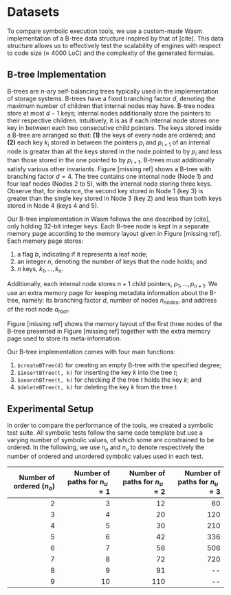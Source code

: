 # Datasets

To compare symbolic execution tools, we use a custom-made Wasm implementation
of a B-tree data structure inspired by that of [cite].
This data structure allows us to effectively test the scalability of engines
with respect to code size ($\approx$ 4000 LoC) and the complexity of the
generated formulas.

## B-tree Implementation

B-trees are $n$-ary self-balancing trees typically used in the implementation
of storage systems. B-trees have a fixed branching factor $d$, denoting the
maximum number of children that internal nodes may have.
B-tree nodes store at most $d{-}1$ keys; internal nodes additionally store
the pointers to their respective children. Intuitively, it is as if each
internal node stores one key in between each two consecutive child pointers.
The keys stored inside a B-tree are arranged so that: **(1)** the keys of
every node are ordered; and **(2)** each key $k_i$ stored in between the
pointers $p_i$ and $p_{i+1}$ of an internal node is greater than all the
keys stored in the node pointed to by $p_i$ and less than those stored in
the one pointed to by $p_{i+1}$. B-trees must additionally satisfy various
other invariants. Figure [missing ref] shows a B-tree with branching factor $d = 4$.
The tree contains one internal node (Node $1$) and four leaf nodes (Nodes $2$
to $5$), with the internal node storing three keys. Observe that, for instance,
the second key stored in Node 1 (key $3$) is greater than the single key
stored in Node 3 (key $2$) and less than both keys stored in Node 4 (keys $4$
and $5$).

Our B-tree implementation in Wasm follows the one described by [cite], only
holding 32-bit integer keys. Each B-tree node is kept in a separate memory
page according to the memory layout given in Figure [missing ref].
Each memory page stores:

1. a flag $b$, indicating if it represents a leaf node;
2. an integer $n$, denoting the number of keys that the node holds; and
3. $n$ keys,  $k_1, \dotsc, k_n$.

Additionally, each internal node stores $n{+}1$ child pointers, $p_1, \dotsc, p_{n{+}1}$.
We use an extra memory page for keeping metadata information about the B-tree,
namely: its branching factor $d$, number of nodes $n_\mathit{nodes}$, and
address of the root node $a_\mathit{root}$.

Figure [missing ref] shows the memory layout of the first three nodes of the
B-tree presented in Figure [missing ref] together with the extra memory page
used to store its meta-information.

Our B-tree implementation comes with four main functions:

1. `$createBTree(d)` for creating an empty B-tree with the specified degree;
2. `$insertBTree(t, k)` for inserting the key $k$ into the tree $t$;
3. `$searchBTree(t, k)` for checking if the tree $t$ holds the key $k$; and
4. `$deleteBTree(t, k)` for deleting the key $k$ from the tree $t$.

## Experimental Setup

In order to compare the performance of the tools, we created a
symbolic test suite. All symbolic tests follow  the same code
template but use a varying number of symbolic values, of which
some are constrained to be ordered. In the following, we use $n_o$
and $n_u$ to denote respectively the number of ordered and unordered
symbolic values used in each test.

| Number of ordered ($n_o$) | Number of paths for $n_u = 1$ | Number of paths for $n_u = 2$ | Number of paths for $n_u = 3$ |
|--------------------------:|------------------------------:|------------------------------:|------------------------------:|
| 2 |  3 |  12 |  60 |
| 3 |  4 |  20 | 120 |
| 4 |  5 |  30 | 210 |
| 5 |  6 |  42 | 336 |
| 6 |  7 |  56 | 506 |
| 7 |  8 |  72 | 720 |
| 8 |  9 |  91 |  -- |
| 9 | 10 | 110 |  -- |
